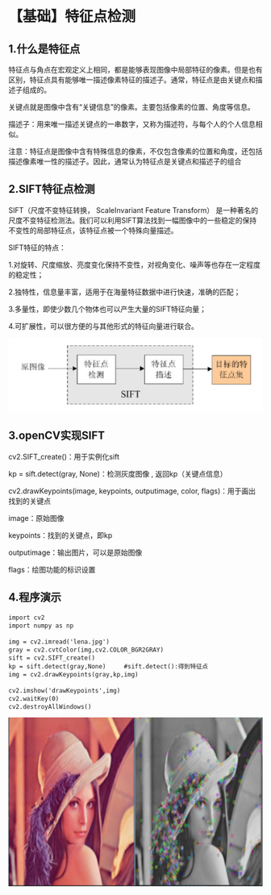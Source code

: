 # 【基础】特征点检测

## 1.什么是特征点

特征点与角点在宏观定义上相同，都是能够表现图像中局部特征的像素。但是也有区别，特征点具有能够唯一描述像素特征的描述子。通常，特征点是由关键点和描述子组成的。

关键点就是图像中含有“关键信息”的像素。主要包括像素的位置、角度等信息。

描述子：用来唯一描述关键点的一串数字，又称为描述符，与每个人的个人信息相似。

注意：特征点是图像中含有特殊信息的像素，不仅包含像素的位置和角度，还包括描述像素唯一性的描述子。因此，通常认为特征点是关键点和描述子的组合


## 2.SIFT特征点检测

SIFT（尺度不变特征转换， ScaleInvariant Feature Transform） 是一种著名的尺度不变特征检测法。我们可以利用SIFT算法找到一幅图像中的一些稳定的保持不变性的局部特征点，该特征点被一个特殊向量描述。

SIFT特征的特点：

1.对旋转、尺度缩放、亮度变化保持不变性，对视角变化、噪声等也存在一定程度的稳定性；

2.独特性，信息量丰富，适用于在海量特征数据中进行快速，准确的匹配；

3.多量性，即使少数几个物体也可以产生大量的SIFT特征向量；

4.可扩展性，可以很方便的与其他形式的特征向量进行联合。

![图片1](../../images/2.jpg)

## 3.openCV实现SIFT

cv2.SIFT_create()：用于实例化sift

kp = sift.detect(gray, None)：检测灰度图像  ,  返回kp（关键点信息）

cv2.drawKeypoints(image, keypoints, outputimage, color, flags)：用于画出找到的关键点

image：原始图像

keypoints：找到的关键点，即kp

outputimage：输出图片，可以是原始图像

flags：绘图功能的标识设置

## 4.程序演示

```
import cv2
import numpy as np

img = cv2.imread('lena.jpg')  
gray = cv2.cvtColor(img,cv2.COLOR_BGR2GRAY)  
sift = cv2.SIFT_create()  
kp = sift.detect(gray,None)     #sift.detect():得到特征点  
img = cv2.drawKeypoints(gray,kp,img)  

cv2.imshow('drawKeypoints',img)
cv2.waitKey(0)
cv2.destroyAllWindows()
```

![图片1](../../images/3.jpg)